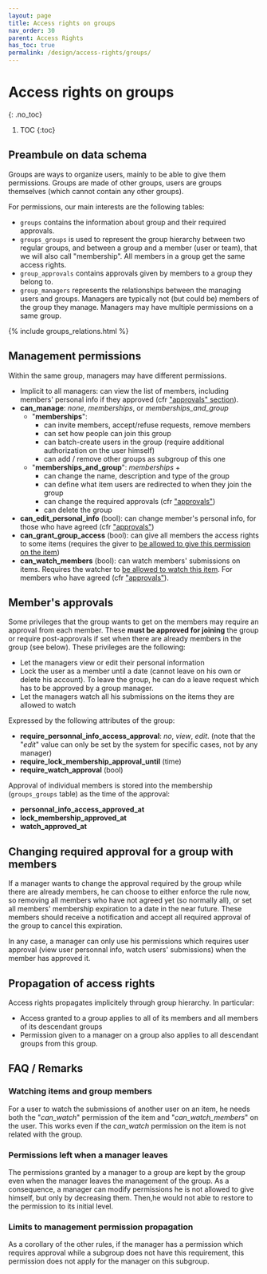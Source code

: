 ```yaml
---
layout: page
title: Access rights on groups
nav_order: 30
parent: Access Rights
has_toc: true
permalink: /design/access-rights/groups/
---
```


# Access rights on groups
{: .no_toc}

1. TOC
{:toc}

## Preambule on data schema

Groups are ways to organize users, mainly to be able to give them permissions. Groups are made of other groups, users are groups themselves (which cannot contain any other groups).

For permissions, our main interests are the following tables:
* `groups` contains the information about group and their required approvals.
* `groups_groups` is used to represent the group hierarchy between two regular groups, and between a group and a member (user or team), that we will also call "membership". All members in a group get the same access rights.
* `group_approvals` contains approvals given by members to a group they belong to.
* `group_managers` represents the relationships between the managing users and groups. Managers are typically not (but could be) members of the group they manage. Managers may have multiple permissions on a same group.

<div style="max-width:90%;">{% include groups_relations.html %}</div>

## Management permissions

Within the same group, managers may have different permissions.

* Implicit to all managers: can view the list of members, including members' personal info if they approved (cfr <a href="#approvals">"approvals" section</a>).
* **can_manage**: *none*, *memberships*, or *memberships_and_group*
  * "**memberships**":
     * can invite members, accept/refuse requests, remove members
     * can set how people can join this group
     * can batch-create users in the group (require additional authorization on the user himself)
     * can add / remove other groups as subgroup of this one
  * "**memberships_and_group**": *memberships* +
     * can change the name, description and type of the group
     * can define what item users are redirected to when they join the group
     * can change the required approvals (cfr <a href="#approvals">"approvals"</a>)
     * can delete the group
* **can_edit_personal_info** (bool): can change member's personal info, for those who have agreed (cfr <a href="#approvals">"approvals"</a>)
* **can_grant_group_access** (bool): can give all members the access rights to some items (requires the giver to <a href="{{ site.url }}{{ site.baseurl }}/design/access-rights/items/">be allowed to give this permission on the item</a>)
* **can_watch_members** (bool): can watch members' submissions on items. Requires the watcher to <a href="{{ site.url }}{{ site.baseurl }}/design/access-rights/items/">be allowed to watch this item</a>. For members who have agreed (cfr <a href="#approvals">"approvals"</a>).

<a name="approvals"></a>

## Member's approvals

Some privileges that the group wants to get on the members may require an approval from each member. These **must be approved for joining** the group or require post-approvals if set when there are already members in the group (see below). These privileges are the following:

* Let the managers view or edit their personal information
* Lock the user as a member until a date (cannot leave on his own or delete his account). To leave the group, he can do a leave request which has to be approved by a group manager.
* Let the managers watch all his submissions on the items they are allowed to watch

Expressed by the following attributes of the group:
* **require_personnal_info_access_approval**: *no*, *view*, *edit*. (note that the "*edit*" value can only be set by the system for specific cases, not by any manager)
* **require_lock_membership_approval_until** (time)
* **require_watch_approval** (bool)

Approval of individual members is stored into the membership (`groups_groups` table) as the time of the approval:
* **personnal_info_access_approved_at**
* **lock_membership_approved_at**
* **watch_approved_at**

## Changing required approval for a group with members

If a manager wants to change the approval required by the group while there are already members, he can choose to either enforce the rule now, so removing all members who have not agreed yet (so normally all), or set all members' membership expiration to a date in the near future. These members should receive a notification and accept all required approval of the group to cancel this expiration.

In any case, a manager can only use his permissions which requires user approval (view user personnal info, watch users' submissions) when the member has approved it.

## Propagation of access rights

Access rights propagates implicitely through group hierarchy. In particular:
* Access granted to a group applies to all of its members and all members of its descendant groups
* Permission given to a manager on a group also applies to all descendant groups from this group.

## FAQ / Remarks

### Watching items and group members

For a user to watch the submissions of another user on an item, he needs both the "*can_watch*" permission of the item and "*can_watch_members*" on the user. This works even if the *can_watch* permission on the item is not related with the group.

### Permissions left when a manager leaves

The permissions granted by a manager to a group are kept by the group even when the manager leaves the management of the group. As a consequence, a manager can modify permissions he is not allowed to give himself, but only by decreasing them. Then,he would not able to restore to the permission to its initial level.

### Limits to management permission propagation

As a corollary of the other rules, if the manager has a permission which requires approval while a subgroup does not have this requirement, this permission does not apply for the manager on this subgroup.

